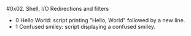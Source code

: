 #0x02. Shell, I/O Redirections and filters
- 0 Hello World: script printing "Hello, World" followed by a new line.
- 1 Confused smiley: script displaying a confused smiley.
